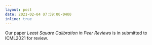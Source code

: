 ```yaml
---
layout: post
date: 2021-02-04 07:59:00-0400
inline: true
---
```


Our paper *Least Square Calibration in Peer Reviews* is in submitted to ICML2021 for review.